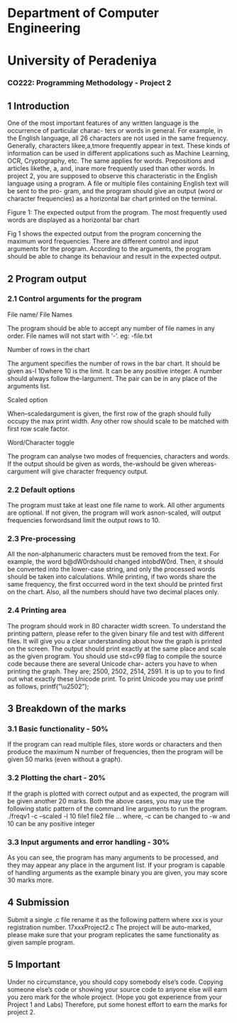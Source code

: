 # Department of Computer Engineering

# University of Peradeniya

### CO222: Programming Methodology - Project 2

## 1 Introduction

One of the most important features of any written language is the occurrence of particular charac-
ters or words in general. For example, in the English language, all 26 characters are not used in
the same frequency. Generally, characters likee,a,tmore frequently appear in text. These kinds of
information can be used in different applications such as Machine Learning, OCR, Cryptography,
etc. The same applies for words. Prepositions and articles likethe, a, and, inare more frequently
used than other words. In project 2, you are supposed to observe this characteristic in the English
language using a program. A file or multiple files containing English text will be sent to the pro-
gram, and the program should give an output (word or character frequencies) as a horizontal bar
chart printed on the terminal.

Figure 1: The expected output from the program. The most frequently used words are displayed as
a horizontal bar chart

Fig 1 shows the expected output from the program concerning the maximum word frequencies.
There are different control and input arguments for the program. According to the arguments, the
program should be able to change its behaviour and result in the expected output.


## 2 Program output

### 2.1 Control arguments for the program

File name/ File Names

The program should be able to accept any number of file names in any order. File names will not
start with ‘-’. eg: -file.txt

Number of rows in the chart

The argument specifies the number of rows in the bar chart. It should be given as-l 10where 10 is
the limit. It can be any positive integer. A number should always follow the-largument. The pair
can be in any place of the arguments list.

Scaled option

When–scaledargument is given, the first row of the graph should fully occupy the max print width.
Any other row should scale to be matched with first row scale factor.

Word/Character toggle

The program can analyse two modes of frequencies, characters and words. If the output should be
given as words, the-wshould be given whereas-cargument will give character frequency output.

### 2.2 Default options

The program must take at least one file name to work. All other arguments are optional. If not
given, the program will work asnon-scaled, will output frequencies forwordsand limit the output
rows to 10.

### 2.3 Pre-processing

All the non-alphanumeric characters must be removed from the text. For example, the word
b@dW0rdshould changed intobdW0rd. Then, it should be converted into the lower-case string,
and only the processed words should be taken into calculations.
While printing, if two words share the same frequency, the first occurred word in the text should
be printed first on the chart. Also, all the numbers should have two decimal places only.

### 2.4 Printing area

The program should work in 80 character width screen. To understand the printing pattern, please
refer to the given binary file and test with different files. It will give you a clear understanding
about how the graph is printed on the screen. The output should print exactly at the same place and
scale as the given program.
You should use std=c99 flag to compile the source code because there are several Unicode char-
acters you have to when printing the graph. They are; 2500, 2502, 2514, 2591. It is up to you
to find out what exactly these Unicode print. To print Unicode you may use printf as follows,
printf(”\u2502”);


## 3 Breakdown of the marks

### 3.1 Basic functionality - 50%

If the program can read multiple files, store words or characters and then produce the maximum N
number of frequencies, then the program will be given 50 marks (even without a graph).

### 3.2 Plotting the chart - 20%

If the graph is plotted with correct output and as expected, the program will be given another 20
marks.
Both the above cases, you may use the following static pattern of the command line arguments to
run the program.
./freqv1 -c –scaled -l 10 file1 file2 file ...
where, -c can be changed to -w and 10 can be any positive integer

### 3.3 Input arguments and error handling - 30%

As you can see, the program has many arguments to be processed, and they may appear any place
in the argument list. If your program is capable of handling arguments as the example binary you
are given, you may score 30 marks more.

## 4 Submission

Submit a single .c file rename it as the following pattern where xxx is your registration number.
17xxxProject2.c The project will be auto-marked, please make sure that your program replicates
the same functionality as given sample program.

## 5 Important

Under no circumstance, you should copy somebody else’s code. Copying someone else’s code or
showing your source code to anyone else will earn you zero mark for the whole project. (Hope you
got experience from your Project 1 and Labs) Therefore, put some honest effort to earn the marks
for project 2.

